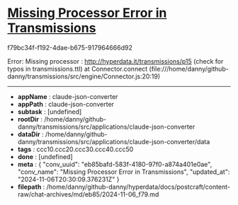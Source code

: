 # [Missing Processor Error in Transmissions](https://claude.ai/chat/eb85bafd-583f-4180-97f0-a874a401e0ae)

f79bc34f-f192-4dae-b675-917964666d92

Error: 
Missing processor : http://hyperdata.it/transmissions/p15 
(check for typos in transmissions.ttl)
    at Connector.connect (file:///home/danny/github-danny/transmissions/src/engine/Connector.js:20:19)

---

* **appName** : claude-json-converter
* **appPath** : claude-json-converter
* **subtask** : [undefined]
* **rootDir** : /home/danny/github-danny/transmissions/src/applications/claude-json-converter
* **dataDir** : /home/danny/github-danny/transmissions/src/applications/claude-json-converter/data
* **tags** : ccc10.ccc20.ccc30.ccc40.ccc50
* **done** : [undefined]
* **meta** : {
  "conv_uuid": "eb85bafd-583f-4180-97f0-a874a401e0ae",
  "conv_name": "Missing Processor Error in Transmissions",
  "updated_at": "2024-11-06T20:30:09.376231Z"
}
* **filepath** : /home/danny/github-danny/hyperdata/docs/postcraft/content-raw/chat-archives/md/eb85/2024-11-06_f79.md